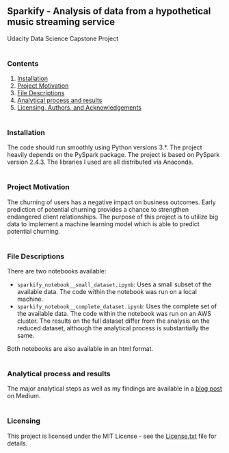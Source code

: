 ## Sparkify - Analysis of data from a hypothetical music streaming service
Udacity Data Science Capstone Project
<br><br>

### Contents

1. [Installation](#installation)
2. [Project Motivation](#motivation)
3. [File Descriptions](#files)
4. [Analytical process and results](#analytical_process)
5. [Licensing, Authors, and Acknowledgements](#licensing)
<br><br>

### Installation <a name="installation"></a>

The code should run smoothly using Python versions 3.*. The project heavily depends on the PySpark package. The project is based on PySpark version 2.4.3. The libraries I used are all distributed via Anaconda. 
<br><br>

### Project Motivation<a name="motivation"></a>

The churning of users has a negative impact on business outcomes. Early prediction of potential churning provides a chance to strengthen endangered client relationships. The purpose of this project is to utilize big data to implement a machine learning model which is able to predict potential churning.
<br><br>

### File Descriptions <a name="files"></a>

There are two notebooks available: 
- `sparkify_notebook__small_dataset.ipynb`: Uses a small subset of the available data. The code within the notebook was run on a local machine.
- `sparkify_notebook__complete_dataset.ipynb`: Uses the complete set of the available data. The code within the notebook was run on an AWS cluster. The results on the full dataset differ from the analysis on the reduced dataset, although the analytical process is substantially the same.

Both notebooks are also available in an html format.
<br><br>

### Analytical process and results<a name="analytical_process"></a>

The major analytical steps as well as my findings are available in a [blog post](https://medium.com/@christian_sauka/prevent-losing-customers-a648a02d280b) on Medium.
<br><br>

### Licensing<a name="licensing"></a>

This project is licensed under the MIT License - see the [License.txt](License.txt) file for details.

